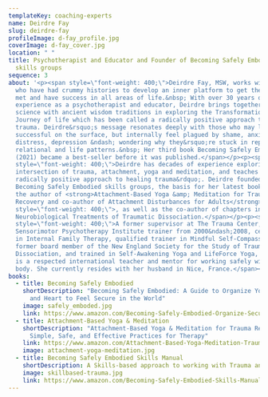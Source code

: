 ```yaml
---
templateKey: coaching-experts
name: Deirdre Fay
slug: deirdre-fay
profileImage: d-fay_profile.jpg
coverImage: d-fay_cover.jpg
location: " "
title: Psychotherapist and Educator and Founder of Becoming Safely Embodied
  skills groups
sequence: 3
about: '<p><span style=\"font-weight: 400;\">Deirdre Fay, MSW, works with people
  who have had crummy histories to develop an inner platform to get their needs
  met and have success in all areas of life.&nbsp; With over 30 years of
  experience as a psychotherapist and educator, Deirdre brings together modern
  science with ancient wisdom traditions in exploring the Transformational
  Journey of life which has been called a radically positive approach to healing
  trauma. Deirdre&rsquo;s message resonates deeply with those who may look
  successful on the surface, but internally feel plagued by shame, anxiety,
  distress, depression &ndash; wondering why they&rsquo;re stuck in repeating
  relational and life patterns.&nbsp; Her third book Becoming Safely Embodied
  (2021) became a best-seller before it was published.</span></p><p><span
  style=\"font-weight: 400;\">Deirdre has decades of experience exploring the
  intersection of trauma, attachment, yoga and meditation, and teaches &ldquo;a
  radically positive approach to healing trauma&rdquo;. Deirdre founded the
  Becoming Safely Embodied skills groups, the basis for her latest book, and is
  the author of <strong>Attachment-Based Yoga &amp; Meditation for Trauma
  Recovery and co-author of Attachment Disturbances for Adults</strong><span
  style=\"font-weight: 400;\">, as well as the co-author of chapters in
  Neurobiological Treatments of Traumatic Dissociation.</span></p><p><span
  style=\"font-weight: 400;\">A former supervisor at The Trauma Center,
  Sensorimotor Psychotherapy Institute trainer from 2000&ndash;2008, certified
  in Internal Family Therapy, qualified trainer in Mindful Self-Compassion,
  former board member of the New England Society for the Study of Trauma and
  Dissociation, and trained in Self-Awakening Yoga and LifeForce Yoga, Deirdre
  is a respected international teacher and mentor for working safely with the
  body. She currently resides with her husband in Nice, France.</span></p>'
books:
  - title: Becoming Safely Embodied
    shortDescription: "Becoming Safely Embodied: A Guide to Organize Your Mind, Body
      and Heart to Feel Secure in the World"
    image: safely_emboded.jpg
    link: https://www.amazon.com/Becoming-Safely-Embodied-Organize-Secure/dp/163195184X/ref=pd_lpo_14_img_0/143-7411147-5923569?_encoding=UTF8&pd_rd_i=163195184X&pd_rd_r=8c5909b8-92db-4826-99d1-90c66615f1ed&pd_rd_w=vm6yb&pd_rd_wg=qlrNk&pf_rd_p=a0d6e967-6561-454c-84f8-2ce2c92b79a6&pf_rd_r=YCSH3C4K6B3E6V0QCHBN&psc=1&refRID=YCSH3C4K6B3E6V0QCHBN
  - title: Attachment-Based Yoga & Meditation
    shortDescription: "Attachment-Based Yoga & Meditation for Trauma Recovery:
      Simple, Safe, and Effective Practices for Therapy"
    link: https://www.amazon.com/Attachment-Based-Yoga-Meditation-Trauma-Recovery/dp/0393709906/ref=pd_lpo_14_img_1/143-7411147-5923569?_encoding=UTF8&pd_rd_i=0393709906&pd_rd_r=8c5909b8-92db-4826-99d1-90c66615f1ed&pd_rd_w=vm6yb&pd_rd_wg=qlrNk&pf_rd_p=a0d6e967-6561-454c-84f8-2ce2c92b79a6&pf_rd_r=YCSH3C4K6B3E6V0QCHBN&psc=1&refRID=YCSH3C4K6B3E6V0QCHBN
    image: attachment-yoga-meditation.jpg
  - title: Becoming Safely Embodied Skills Manual
    shortDescription: A Skills-based approach to working with Trauma and Dissociation
    image: skillbased-trauma.jpg
    link: https://www.amazon.com/Becoming-Safely-Embodied-Skills-Manual/dp/061515915X
---
```

